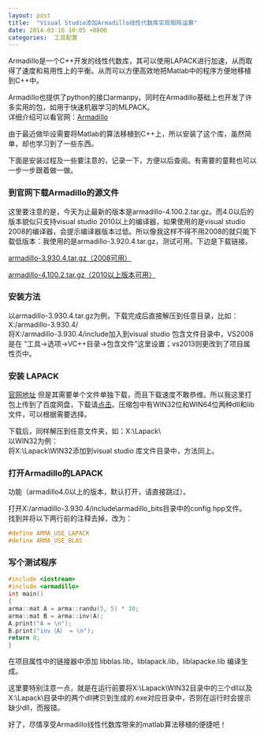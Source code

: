 ```yaml
---
layout: post
title:  "Visual Studio添加Armadillo线性代数库实现矩阵运算"
date: 2014-03-16 10:05 +0800
categories:  工具配置
---
```


Armadillo是一个C++开发的线性代数库，其可以使用LAPACK进行加速，从而取得了速度和易用性上的平衡。从而可以方便高效地把Matlab中的程序方便地移植到C++中。  

Armadillo也提供了python的接口armanpy。同时在Armadillo基础上也开发了许多实用的包，如用于快速机器学习的MLPACK。  
详细介绍可以看官网：[Armadillo](http://arma.sourceforge.net/)

由于最近做毕设需要将Matlab的算法移植到C++上，所以安装了这个库，虽然简单，却也学习到了一些东西。  

下面是安装过程及一些要注意的，记录一下，方便以后查阅。有需要的童鞋也可以一步一步跟着做一做。

###  到官网下载Armadillo的源文件  

 这里要注意的是，今天为止最新的版本是armadillo-4.100.2.tar.gz。而4.0以后的版本貌似只支持visual studio 2010以上的编译器，如果使用的是visual studio 2008的编译器，会提示编译器版本过低。所以像我这样不得不用2008的就只能下载低版本：我使用的是armadillo-3.920.4.tar.gz，测试可用。下边是下载链接。  

[armadillo-3.930.4.tar.gz（2008可用）](http://sourceforge.net/projects/arma/files/armadillo-3.930.4.tar.gz/download)  

[armadillo-4.100.2.tar.gz（2010以上版本可用）](http://sourceforge.net/projects/arma/files/armadillo-4.100.2.tar.gz/download)  

### 安装方法
以armadillo-3.930.4.tar.gz为例，下载完成后直接解压到任意目录，比如：X:/armadillo-3.930.4/  
将X:/armadillo-3.930.4/include加入到visual studio 包含文件目录中，VS2008 是在 “工具-\>选项-\>VC++目录-\>包含文件”这里设置；vs2013则更改到了项目属性页中。

### 安装 LAPACK  
[官网地址](http://icl.cs.utk.edu/lapack-for-windows/lapack/index.html) 但是其需要单个文件单独下载，而且下载速度不敢恭维。所以我这里打包上传到了百度网盘，下载请[点击](http://pan.baidu.com/s/1o6I1Mxc)。压缩包中有WIN32位和WIN64位两种dll和lib文件，可以根据需要选择。  

下载后，同样解压到任意文件夹，如：X:\\Lapack\\  
以WIN32为例：  
将X:\\Lapack\\WIN32添加到visual studio 库文件目录中，方法同上。

###  打开Armadillo的LAPACK
功能（armadillo4.0以上的版本，默认打开，请直接跳过）。  

打开X:/armadillo-3.930.4/include\\armadillo\_bits目录中的config.hpp文件。  
找到并将以下两行前的注释去掉，改为：  

```cpp
#define ARMA_USE_LAPACK  
#define ARMA_USE_BLAS
```

### 写个测试程序

```cpp
#include <iostream>  
#include <armadillo>  
int main()  
{  
arma::mat A = arma::randu(5, 5) * 10;  
arma::mat B = arma::inv(A);  
A.print("A = \n");  
B.print("inv（A） = \n");  
return 0;  
}  
```

在项目属性中的链接器中添加 libblas.lib，liblapack.lib，liblapacke.lib 编译生成。  

这里要特别注意一点，就是在运行前要将X:\\Lapack\\WIN32目录中的三个dll以及X:\\Lapack\\目录中的两个dll拷贝到生成的.exe对应目录中，否则在运行时会提示缺少dll，而报错。

好了，尽情享受Armadillo线性代数库带来的matlab算法移植的便捷吧！
